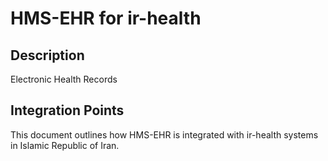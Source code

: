 # HMS-EHR for ir-health

## Description

Electronic Health Records

## Integration Points

This document outlines how HMS-EHR is integrated with ir-health systems in Islamic Republic of Iran.
